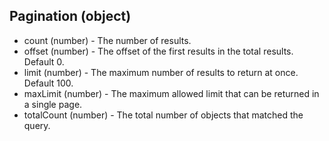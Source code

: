 ## Pagination (object)
+ count (number) - The number of results.
+ offset (number) - The offset of the first results in the total results. Default 0.
+ limit (number) - The maximum number of results to return at once. Default 100.
+ maxLimit (number) - The maximum allowed limit that can be returned in a single page.
+ totalCount (number) - The total number of objects that matched the query.
